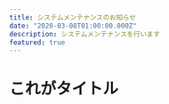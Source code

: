 ```yaml
---
title: システムメンテナンスのお知らせ
date: "2020-03-08T01:00:00.000Z"
description: システムメンテナンスを行います
featured: true
---
```


# これがタイトル